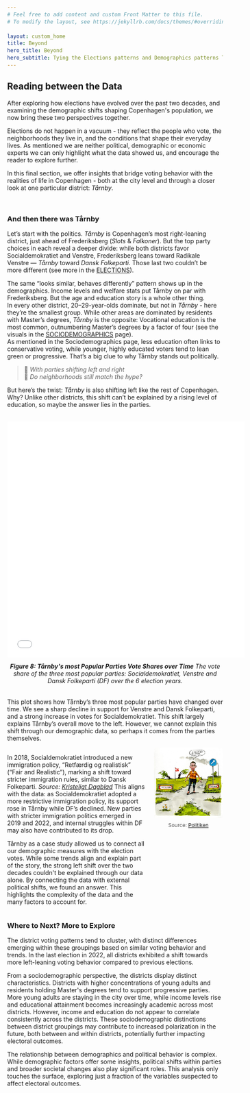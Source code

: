```yaml
---
# Feel free to add content and custom Front Matter to this file.
# To modify the layout, see https://jekyllrb.com/docs/themes/#overriding-theme-defaults

layout: custom_home
title: Beyond
hero_title: Beyond
hero_subtitle: Tying the Elections patterns and Demographics patterns Together
---
```


## <a id="beyond"></a>Reading between the Data

After exploring how elections have evolved over the past two decades, and examining the demographic shifts shaping Copenhagen's population, we now bring these two perspectives together.

Elections do not happen in a vacuum - they reflect the people who vote, the neighborhoods they live in, and the conditions that shape their everyday lives. As mentioned we are neither political, demographic or economic experts we can only highlight what the data showed us, and encourage the reader to explore further.

In this final section, we offer insights that bridge voting behavior with the realities of life in Copenhagen - both at the city level and through a closer look at one particular district: *Tårnby*.

<br>

### And then there was Tårnby 
Let’s start with the politics. *Tårnby* is Copenhagen’s most right-leaning district, just ahead of Frederiksberg (*Slots* & *Falkoner*). But the top party choices in each reveal a deeper divide: while both districts favor Socialdemokratiet and Venstre, Frederiksberg leans toward Radikale Venstre — *Tårnby* toward *Dansk Folkeparti*. Those last two couldn’t be more different (see more in the [ELECTIONS](../elections#elections)).

The same “looks similar, behaves differently” pattern shows up in the demographics. Income levels and welfare stats put Tårnby on par with Frederiksberg. But the age and education story is a whole other thing.  
In every other district, 20–29-year-olds dominate, but not in *Tårnby* - here they’re the smallest group. While other areas are dominated by residents with Master’s degrees, *Tårnby* is the opposite: Vocational education is the most common, outnumbering Master’s degrees by a factor of four (see the visuals in the [SOCIODEMOGRAPHICS](../demographics#Sociodemographics) page).  
As mentioned in the Sociodemographics page, less education often links to conservative voting, while younger, highly educated voters tend to lean green or progressive. That’s a big clue to why Tårnby stands out politically.

> 🎵 *With parties shifting left and right*  
> 🎵 *Do neighborhoods still match the hype?*  

But here’s the twist: *Tårnby* is also shifting left like the rest of Copenhagen. Why?
Unlike other districts, this shift can’t be explained by a rising level of education, so maybe the answer lies in the parties.

<figure style="text-align: center; margin: 2rem auto; max-width: 900px;">
        <iframe src="assets/taarnby_votes.html" 
                title="Line plot of Tårnby's most Popular Parties Vote Shares over Time"
                style="display: block; margin: auto; border: none; width: 110%; max-width: 920px;" 
                height="550">
        </iframe>
        <figcaption style="margin-top: 0.75rem; font-style: italic;">
        <strong>Figure 8: Tårnby's most Popular Parties Vote Shares over Time</strong> The vote share of the three most popular parties: Socialdemokratiet, Venstre and Dansk Folkeparti (DF) over the 6 election years.
        </figcaption>
</figure>


This plot shows how Tårnby’s three most popular parties have changed over time. We see a sharp decline in support for Venstre and Dansk Folkeparti, and a strong increase in votes for Socialdemokratiet. This shift largely explains Tårnby’s overall move to the left. However, we cannot explain this shift through our demographic data, so perhaps it comes from the parties themselves.




<div style="display: flex; align-items: flex-start; gap: 20px; margin-top: 1em;">
  <!-- Text section -->
  <div style="flex: 2;">
    <p>
        In 2018, Socialdemokratiet introduced a new immigration policy, “Retfærdig og realistisk” (“Fair and Realistic”), marking a shift toward stricter immigration rules, similar to Dansk Folkeparti.
        <span style="font-style: italic;">Source: 
          <a href="https://www.kristeligt-dagblad.dk/danmark/hvorfor-skiftede-s-udlaendingepolitik" target="_blank" rel="noopener noreferrer">Kristeligt Dagblad</a>
        </span>
        This aligns with the data: as Socialdemokratiet adopted a more restrictive immigration policy, its support rose in Tårnby while DF’s declined. New parties with stricter immigration politics emerged in 2019 and 2022, and internal struggles within DF may also have contributed to its drop. 
    </p>
    <p>
        Tårnby as a case study allowed us to connect all our demographic measures with the election votes. While some trends align and explain part of the story, the strong left shift over the two decades couldn't be explained through our data alone. By connecting the data with external political shifts, we found an answer. This highlights the complexity of the data and the many factors to account for.
    </p>
  </div>

  <!-- Image section -->
  <div style="flex: 1; max-width: 500px;">
    <img src="assets/mette_skillevej.png" 
         alt="ny retning" 
         style="width: 100%; height: auto; border-radius: 5px;" />
    <p style="font-size: 0.85em; color: #555; text-align: center; margin-top: 0.5em;">
      Source: 
      <a href="https://politiken.dk/debat/klummer/art7412625/Listen-over-store-beslutninger-Folketinget-skal-tage-i-den-kommende-samling-er-lang-som-en-vinge-p%C3%A5-en-havvindm%C3%B8lle-p%C3%A5-Hornsrev" 
         target="_blank" 
         rel="noopener noreferrer">
         Politiken
      </a>
    </p>
  </div>

</div>




### Where to Next? More to Explore

The district voting patterns tend to cluster, with distinct differences emerging within these groupings based on similar voting behavior and trends. In the last election in 2022, all districts exhibited a shift towards more left-leaning voting behavior compared to previous elections.

From a sociodemographic perspective, the districts display distinct characteristics. Districts with higher concentrations of young adults and residents holding Master's degrees tend to support progressive parties. More young adults are staying in the city over time, while income levels rise and educational attainment becomes increasingly academic across most districts. However, income and education do not appear to correlate consistently across the districts. These sociodemographic distinctions between district groupings may contribute to increased polarization in the future, both between and within districts, potentially further impacting electoral outcomes.

The relationship between demographics and political behavior is complex. While demographic factors offer some insights, political shifts within parties and broader societal changes also play significant roles. This analysis only touches the surface, exploring just a fraction of the variables suspected to affect electoral outcomes.


